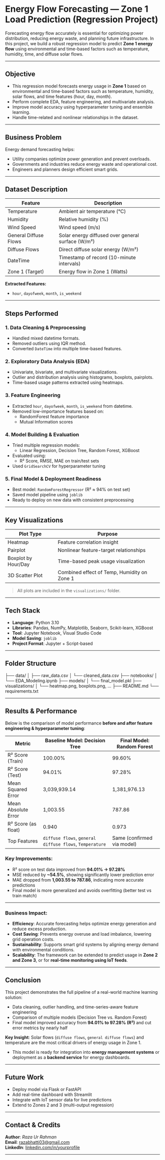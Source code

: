 #  Energy Flow Forecasting — Zone 1 Load Prediction (Regression Project)

Forecasting energy flow accurately is essential for optimizing power distribution, reducing energy waste, and planning future infrastructure. In this project, we build a robust regression model to predict **Zone 1 energy flow** using environmental and time-based factors such as temperature, humidity, time, and diffuse solar flows.

---

##  Objective

- This regression model forecasts energy usage in **Zone 1** based on environmental and time-based factors such as temperature, humidity, solar flows, and time features (hour, day, month).
- Perform complete EDA, feature engineering, and multivariate analysis.
- Improve model accuracy using hyperparameter tuning and ensemble learning.
- Handle time-related and nonlinear relationships in the dataset.

---

##  Business Problem

Energy demand forecasting helps:
- Utility companies optimize power generation and prevent overloads.
- Governments and industries reduce energy waste and operational cost.
- Engineers and planners design efficient smart grids.

---

##  Dataset Description

| Feature                | Description                                           |
|------------------------|-------------------------------------------------------|
| Temperature            | Ambient air temperature (°C)                          |
| Humidity               | Relative humidity (%)                                 |
| Wind Speed             | Wind speed (m/s)                                      |
| General Diffuse Flows  | Solar energy diffused over general surface (W/m²)     |
| Diffuse Flows          | Direct diffuse solar energy (W/m²)                    |
| DateTime               | Timestamp of record (10-minute intervals)             |
| Zone 1 (Target)        | Energy flow in Zone 1 (Watts)                         |

**Extracted Features:**
- `hour`, `dayofweek`, `month`, `is_weekend`

---

##  Steps Performed

###  1. Data Cleaning & Preprocessing
- Handled mixed datetime formats.
- Removed outliers using IQR method.
- Converted `DateTime` into multiple time-based features.

###  2. Exploratory Data Analysis (EDA)
- Univariate, bivariate, and multivariate visualizations.
- Outlier and distribution analysis using histograms, boxplots, pairplots.
- Time-based usage patterns extracted using heatmaps.

###  3. Feature Engineering
- Extracted `hour`, `dayofweek`, `month`, `is_weekend` from datetime.
- Removed low-importance features based on:
  - RandomForest feature importance
  - Mutual Information scores

###  4. Model Building & Evaluation
- Tried multiple regression models:
  - Linear Regression, Decision Tree, Random Forest, XGBoost
- Evaluated using:
  - R² Score, RMSE, MAE on train/test sets
- Used `GridSearchCV` for hyperparameter tuning

###  5. Final Model & Deployment Readiness
- Best model: `RandomForestRegressor` (R² ≈ 94% on test set)
- Saved model pipeline using `joblib`
- Ready to deploy on new data with consistent preprocessing

---

##  Key Visualizations

| Plot Type            | Purpose                                           |
|----------------------|---------------------------------------------------|
| Heatmap              | Feature correlation insight                       |
| Pairplot             | Nonlinear feature-target relationships            |
| Boxplot by Hour/Day  | Time-based peak usage visualization               |
| 3D Scatter Plot      | Combined effect of Temp, Humidity on Zone 1       |

> All plots are included in the `visualizations/` folder.

---

##  Tech Stack

- **Language**: Python 3.10  
- **Libraries**: Pandas, NumPy, Matplotlib, Seaborn, Scikit-learn, XGBoost  
- **Tool**: Jupyter Notebook, Visual Studio Code  
- **Model Saving**: `joblib`  
- **Project Format**: Jupyter + Script-based

---

##  Folder Structure

├── data/
│ ├── raw_data.csv
│ └── cleaned_data.csv
├── notebooks/
│ └── EDA_Modeling.ipynb
├── models/
│ └── final_model.pkl
├── visualizations/
│ └── heatmap.png, boxplots.png, ...
├── README.md
└── requirements.txt

---

## Results & Performance

Below is the comparison of model performance **before and after feature engineering & hyperparameter tuning**:

| Metric                | Baseline Model: Decision Tree | Final Model: Random Forest |
|------------------------|------------------------------|-----------------------------|
| R² Score (Train)       | 100.00%                      | 99.60%                     |
| R² Score (Test)        | 94.01%                       | 97.28%                     |
| Mean Squared Error     | 3,039,939.14                 | 1,381,976.13               |
| Mean Absolute Error    | 1,003.55                     | 787.86                     |
| R² Score (as float)    | 0.940                        | 0.973                      |
| Top Features           | `diffuse flows`, `general diffuse flows`, `Temperature` | Same (confirmed via model) |

### Key Improvements:
- R² score on test data improved from **94.01% → 97.28%**
- MSE reduced by **~54.5%**, showing significantly lower prediction error
- MAE dropped from **1,003.55 to 787.86**, indicating more accurate predictions
- Final model is more generalized and avoids overfitting (better test vs train match)


---

### Business Impact:
- **Efficiency**: Accurate forecasting helps optimize energy generation and reduce excess production.
- **Cost Saving**: Prevents energy overuse and load imbalance, lowering grid operation costs.
- **Sustainability**: Supports smart grid systems by aligning energy demand with environmental conditions.
- **Scalability**: The framework can be extended to predict usage in **Zone 2 and Zone 3**, or for **real-time monitoring using IoT feeds**.

---

## Conclusion

This project demonstrates the full pipeline of a real-world machine learning solution:
- Data cleaning, outlier handling, and time-series-aware feature engineering
- Comparison of multiple models (Decision Tree vs. Random Forest)
- Final model improved accuracy from **94.01% to 97.28% (R²)** and cut error metrics by nearly half

**Key Insight**: Solar flows (`diffuse flows`, `general diffuse flows`) and temperature are the most critical drivers of energy usage in Zone 1.

- This model is ready for integration into **energy management systems** or deployment as a **backend service** for energy dashboards.

---

## Future Work

- Deploy model via Flask or FastAPI
- Add real-time dashboard with Streamlit
- Integrate with IoT sensor data for live predictions
- Extend to Zones 2 and 3 (multi-output regression)

---

## Contact & Credits

**Author**: *Raza Ur Rahman*  
**Email**: razabhatti03@gmail.com  
**LinkedIn**: [linkedin.com/in/yourprofile](https://linkedin.com/in/yourprofile)

---


